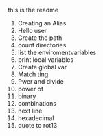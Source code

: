this is the readme
1. Creating an Alias
2. Hello user
3. Create the path
4. count directories
5. list the enviromentvariables
6. print local variables
7. Create global var
8. Match ting
9. Pwer and divide
10. power of
12. binary
13. combinations
14. next line
15. hexadecimal
16. quote to rot13
